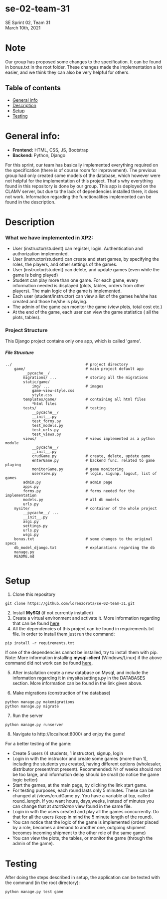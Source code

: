 # se-02-team-31
SE Sprint 02, Team 31  
March 10th, 2021


# Note
Our group has proposed some changes to the specification. It can be found in bonus.txt in the root folder. These changes made the implementation a lot easier, and we think they can also be very helpful for others.

## Table of contents
* [General info](#general-info)
* [Description](#description)
* [Setup](#setup)
* [Testing](#testing)


# General info:
* **Frontend:** HTML, CSS, JS, Bootstrap  
* **Backend:** Python, Django

For this sprint, our team has basically implemented everything required on the specification (there is of course room for improvement). The previous group had only created some models of the database, which however were not helpful for the implementation of this project. That's why everything found in this repository is done by our group. This app is deployed on the CLAMV server, but due to the lack of dependencies installed there, it does not work. Information regarding the functionalities implemented can be found in the description.



# Description
### What we have implemented in XP2:
* User (instructor/student) can register, login. Authentication and authorization implemented.
* User (instructor/student) can create and start games, by specifying the roles, the players, and other settings of the games.
* User (instructor/student) can delete, and update games (even while the game is being played)
* Student can play more than one game. For each game, every information needed is displayed (plots, tables, orders from other players). The main logic of the game is implemented.
* Each user (student/instructor) can view a list of the games he/she has created and those he/she is playing.
* The admin of the game can monitor the game (view plots, total cost etc.)
* At the end of the game, each user can view the game statistics ( all the plots, tables).

### Project Structure
This Django project contains only one app, which is called 'game'.

##### File Structure
```
../                                 # project directory
    game/                           # main project default app
        __pycache__/
        migrations/ ...             # storing all the migrations
        static/game/
            img/ ...                # images
            game-view-style.css     
            style.css
        templates/game/             # containing all html files
            *html files
        tests/                      # testing
            __pycache__/
            __init__.py
            test_forms.py
            test_models.py
            test_urls.py
            test_views.py
        views/                      # views implemented as a python module
            __pycache__/
            __init__.py
            crudGame.py             # create, delete, update game
            enterGame.py            # backend func. related to game playing
            monitorGame.py          # game monitoring
            userview.py             # login, sigunp, logout, list of games
        admin.py                    # admin page
        apps.py
        forms.py                    # forms needed for the implementation
        models.py                   # all db models      
        urls.py
    mysite/                         # container of the whole project
        __pycache__/ ...             
        __init__.py               
        asgi.py
        settings.py
        urls.py
        wsgi.py
    bonus.txt                       # some changes to the original specs
    db_model_django.txt             # explanations regarding the db
    manage.py
    README.md
    
```



# Setup
1. Clone this repository
```
git clone https://github.com/lorenzorota/se-02-team-31.git
```
2. Install **MySQl** (if not currently installed)
3. Create a virtual environment and activate it. More information regarding that can be found [here](https://uoa-eresearch.github.io/eresearch-cookbook/recipe/2014/11/26/python-virtual-env/)
4. All the dependencies of this project can be found in requirements.txt file. In order to install them just run the command:
```
pip install -r requirements.txt
```
If one of the dependencies cannot be installed, try to install them with pip.\
Note: More information installing **mysql-client** (Windows/Linux) if the above command did not work can be found [here](https://medium.com/@omaraamir19966/connect-django-with-mysql-database-f946d0f6f9e3).

5. After installation create a new database on Mysql, and include the information regarding it in /mysite/settings.py in the DATABASES section. More information can be found in the link given above.

6. Make migrations (construction of the database)
```
python manage.py makemigrations
python manage.py migrate

```
7. Run the server
```
python manage.py runserver

```
8. Navigate to http://localhost:8000/ and enjoy the game!

For a better testing of the game:
- Create 5 users (4 students, 1 instructor), signup, login
- Login in with the instructor and create some games (more than 1), including the students you created, having different options (wholesaler, distributor present/not present). Recommended: Nr of weeks should not be too large, and information delay should be small (to notice the game logic better)
- Start the games, at the main page, by clicking the link start game.
- For testing purposes, each round lasts only 5 minutes. These can be changed at /views/crudGame.py. You have a variable at top, called round_length. If you want hours, days,weeks, instead of minutes you can change that at *startGame* view found in the same file.
- Login in with the users created and play all the games concurrently. Do that for all the users (keep in mind the 5 minute length of the round).
- You can notice that the logic of the game is implemented (order placed by a role, becomes a demand to another one, outgoing shipment becomes incoming shipment to the other role of the same game)
- You can view the plots, the tables, or monitor the game (through the admin of the game).

# Testing
After doing the steps described in setup, the application can be tested with the command (in the root directory):
```
python manage.py test game
```